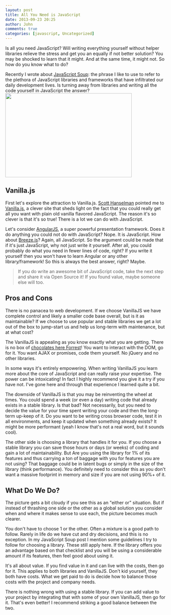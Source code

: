 ```yaml
---
layout: post
title: All You Need is JavaScript
date: 2013-09-23 20:25
author: John
comments: true
categories: [javascript, Uncategorized]
---
```

Is all you need JavaScript? Will writing everything yourself without helper libraries relieve the stress and get you an equally if not better solution? You may be shocked to learn that it might. And at the same time, it might not. So how do you know what to do?

Recently I wrote about <a href="http://www.johnpapa.net/javascript-soup/" target="_blank">JavaScript Soup</a>: the phrase I like to use to refer to the plethora of JavaScript libraries and frameworks that have infiltrated our daily development lives. Is turning away from libraries and writing all the code yourself in JavaScript the answer?<img src="http://piwindowonbusiness.files.wordpress.com/2011/07/chocolates-forrest-gump-1814922-397-264.jpg" width="397" height="264" class="alignright" />

<h2>Vanilla.js</h2>
First let's explore the attraction to Vanilla.js. <a href="https://twitter.com/shanselman" target="_blank">Scott Hanselman</a> pointed me to <a href="http://vanilla-js.com/" target="_blank">Vanilla.js</a>, a clever site that sheds light on the fact that you could really get all you want with plain old vanilla flavored JavaScript. The reason it's so clever is that it's so true! There is a lot we can do with JavaScript. 

Let's consider <a href="http://angularjs.org" target="_blank">AngularJS</a>, a super powerful presentation framework. Does it do anything you could not do with JavaScript? Nope. It is JavaScript. How about <a href="http://breezejs.com" target="_blank">Breeze.js</a>? Again, all JavaScript. So the argument could be made that if it's just JavaScript, why not just write it yourself. After all, you could probably do what you need in fewer lines of code, right? If you write it yourself then you won't have to learn Angular or any other library/framework! So this is always the best answer, right? Maybe.

<blockquote>If you do write an awesome bit of JavaScript code, take the next step and share it via Open Source it! If you found value, maybe someone else will too.</blockquote>

<h2>Pros and Cons</h2>
There is no panacea to web development. If we choose VanillaJS we have complete control and likely a smaller code base overall, but is it as maintainable? If we choose to use popular and stable libraries we get a lot out of the box to jump-start us and help us long-term with maintenance, but at what cost? 

The VanillaJS is appealing as you know exactly what you are getting. There is no box of <a href="http://www.youtube.com/watch?v=CJh59vZ8ccc" target="_blank">chocolates here Forrest</a>! You want to interact with the DOM, go for it. You want AJAX or promises, code them yourself. No jQuery and no other libraries. 

In some ways it's entirely empowering. When writing VanillaJS you learn more about the core of JavaScript and can really raise your expertise. The power can be intoxicating! In fact I highly recommend you give it a try if you have not. I've gone here and through that experience I learned quite a bit. 

The downside of VanillaJS is that you may be reinventing the wheel at times. You could spend a week (or even a day) writing code that already exists in a stable library. Is that bad? Not necessarily, but you need to decide the value for your time spent writing your code and then the long-term up-keep of it. Do you want to be writing cross browser code, test it in all environments, and keep it updated when something already exists? It might be more performant (yeah I know that's not a real word, but it sounds cool).

The other side is choosing a library that handles it for you. If you choose a stable library you can save those hours or days (or weeks) of coding and gain a lot of maintainability. But Are you using the library for 1% of its features and thus carrying a ton of baggage with you for features you are not using? That baggage could be in latent bugs or simply in the size of the library (think performance). You definitely need to consider this as you don't want a massive footprint in memory and size if you are not using 90%+ of it.

<h2>What Do We Do?</h2>
The picture gets a bit cloudy if you see this as an "either or" situation. But if instead of thrashing one side or the other as a global solution you consider when and where it makes sense to use each, the picture becomes much clearer.

You don't have to choose 1 or the other. Often a mixture is a good path to follow. Rarely in life do we have cut and dry decisions, and this is no exception. In my JavaScript Soup post I mention some guidelines I try to follow for choosing a library. These still apply here. If the library offers you an advantage based on that checklist and you will be using a considerable amount if its features, then feel good about using it.  

It's all about value. If you find value in it and can live with the costs, then go for it. This applies to both libraries and VanillaJS. Don't kid yourself, they both have costs. What we get paid to do is decide how to balance those costs with the project and company needs.

There is nothing wrong with using a stable library. If you can add value to your project by integrating that with some of your own VanillaJS, then go for it. That's even better!  I recommend striking a good balance between the two.

